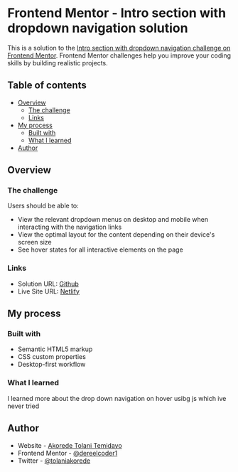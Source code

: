 # Frontend Mentor - Intro section with dropdown navigation solution

This is a solution to the [Intro section with dropdown navigation challenge on Frontend Mentor](https://www.frontendmentor.io/challenges/intro-section-with-dropdown-navigation-ryaPetHE5). Frontend Mentor challenges help you improve your coding skills by building realistic projects. 

## Table of contents

- [Overview](#overview)
  - [The challenge](#the-challenge)
  - [Links](#links)
- [My process](#my-process)
  - [Built with](#built-with)
  - [What I learned](#what-i-learned)
- [Author](#author)



## Overview

### The challenge

Users should be able to:

- View the relevant dropdown menus on desktop and mobile when interacting with the navigation links
- View the optimal layout for the content depending on their device's screen size
- See hover states for all interactive elements on the page


### Links

- Solution URL: [Github](https://github.com/Dereelcoder1/snap-project.git)
- Live Site URL: [Netlify](https://your-live-site-url.com)

## My process

### Built with

- Semantic HTML5 markup
- CSS custom properties
- Desktop-first workflow


### What I learned

I learned more about the drop down navigation on hover usibg js which ive never tried



## Author

- Website - [Akorede Tolani Temidayo](https://www.your-site.com)
- Frontend Mentor - [@dereelcoder1](https://www.frontendmentor.io/profile/dereelcoder)
- Twitter - [@tolaniakorede](https://www.twitter.com/tolaniakorede)

